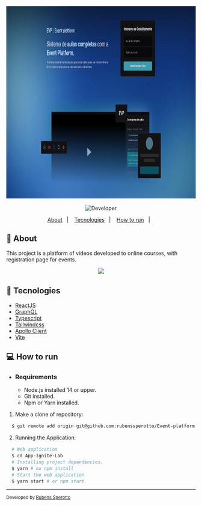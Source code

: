 <div align="center">
    <img src="https://raw.githubusercontent.com/RSB10/Event-platform/main/src/assets/screencapture-localhost-3000-2022-07-05-17_42_14.png" height="512px"/>         
</div>
    
<p align="center">   
  <img alt="Developer" src="https://img.shields.io/badge/By-rubenssperotto-blue" >  
</p>
<p align="center">
  <a href="#-about">About</a>&nbsp;&nbsp;&nbsp;|&nbsp;&nbsp;&nbsp;
  <a href="#-tecnologies">Tecnologies</a>&nbsp;&nbsp;&nbsp;|&nbsp;&nbsp;&nbsp;
  <a href="#-how-to-run">How to run</a>&nbsp;&nbsp;&nbsp;|&nbsp;&nbsp;&nbsp; 
</p>

## 📝 About

This project is a platform of videos developed to online courses, with registration page for events.
<div align="center">
    <img src="https://github.com/rubenssperotto/Event-platform/blob/main/src/assets/ezgif.com-gif-maker.gif?raw=true"512px"/>         
</div>

## 🚀 Tecnologies

- [ReactJS](https://reactjs.org/)
- [GraphQL](https://graphql.org/)
- [Typescript](https://www.typescriptlang.org/)
- [Tailwindcss](https://tailwindcss.com/)
- [Apollo Client](https://www.apollographql.com/)
- [Vite](https://vitejs.dev/)

## 💻 How to run

- ### **Requirements**

  - Node.js installed 14 or upper.
  - Git installed.
  - Npm or Yarn installed.

1. Make a clone of repository:

```sh
  $ git remote add origin git@github.com:rubenssperotto/Event-platform.git
```

2. Running the Application:

```sh
  # Web application
  $ cd App-Ignite-Lab
  # Installing project dependencies.
  $ yarn # ou npm install
  # Start the web application
  $ yarn start # or npm start
```

---
<sup>Developed by [Rubens Sperotto](https://github.com/rubenssperotto)</sup>
